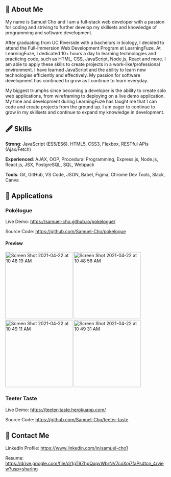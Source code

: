 ## :wave: About Me

My name is Samuel Cho and I am a full-stack web developer with a passion for coding and striving to further develop my skillsets and knowledge of programming and software development. 

After graduating from UC Riverside with a bachelors in biology, I decided to attend the Full-Immersion Web Development Program at LearningFuze. At LearningFuze, I dedicated 10+ hours a day to learning technologies and practicing code, such as HTML, CSS, JavaScript, Node.js, React and more. I am able to apply these skills to create projects in a work-like/professional environment. I have learned JavaScript and the ability to learn new technologies efficiently and effectively. My passion for software development has continued to grow as I continue to learn everyday.

My biggest triumphs since becoming a developer is the ability to create solo web applications, from wireframing to deploying on a live demo application. My time and development during LearningFuze has taught me that I can code and create projects from the ground up. I am eager to continue to grow in my skillsets and continue to expand my knowledge in development.

## :fountain_pen: Skills

**Strong**: JavaScript (ES5/ES6), HTML5, CSS3, Flexbox, RESTful APIs (Ajax/Fetch)

**Experienced**: AJAX, OOP, Procedural Programming, Express.js, Node.js, React.js, JSX, PostgreSQL, SQL, Webpack

**Tools**: Git, GitHub, VS Code, JSON, Babel, Figma, Chrome Dev Tools, Slack, Canva

## :iphone: Applications

### Pokélogue

Live Demo: https://samuel-cho.github.io/pokelogue/ 

Source Code: https://github.com/Samuel-Cho/pokelogue

#### Preview

<img width="210" alt="Screen Shot 2021-04-22 at 10 48 19 AM" src="https://user-images.githubusercontent.com/76749207/115763126-09659080-a359-11eb-95ca-c4891c4b5aa2.png"> <img width="210" alt="Screen Shot 2021-04-22 at 10 48 56 AM" src="https://user-images.githubusercontent.com/76749207/115763132-0b2f5400-a359-11eb-9d31-a68d8997087a.png"> <img width="210" alt="Screen Shot 2021-04-22 at 10 49 11 AM" src="https://user-images.githubusercontent.com/76749207/115763141-0cf91780-a359-11eb-93c5-16e4a863b8af.png"> <img width="210" alt="Screen Shot 2021-04-22 at 10 49 31 AM" src="https://user-images.githubusercontent.com/76749207/115763144-0e2a4480-a359-11eb-854a-5768d4f8d88a.png">


### Teeter Taste

Live Demo: https://teeter-taste.herokuapp.com/

Source Code: https://github.com/Samuel-Cho/teeter-taste

## :link: Contact Me

LinkedIn Profile: https://www.linkedin.com/in/samuel-cho1

Resume: https://drive.google.com/file/d/1gT9ZhpQxpvWbrNV7coXoj7faPsdtcn_4/view?usp=sharing

<!--
**Samuel-Cho/Samuel-Cho** is a ✨ _special_ ✨ repository because its `README.md` (this file) appears on your GitHub profile.
Here are some ideas to get you started:
- 🔭 I’m currently working on ...
- 🌱 I’m currently learning ...
- 👯 I’m looking to collaborate on ...
- 🤔 I’m looking for help with ...
- 💬 Ask me about ...
- 📫 How to reach me: ...
- 😄 Pronouns: ...
- ⚡ Fun fact: ...
-->
